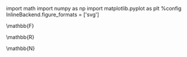 import math
import numpy as np
import matplotlib.pyplot as plt
%config InlineBackend.figure_formats = ['svg']


\mathbb{F}


\mathbb{R}


\mathbb{N}
